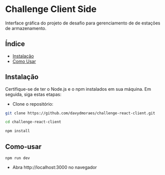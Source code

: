 # Challenge Client Side

Interface gráfica do projeto de desafio para gerenciamento de de estações de armazenamento.

## Índice

- [Instalação](#instalação)
- [Como Usar](#como-usar)

## Instalação

Certifique-se de ter o Node.js e o npm instalados em sua máquina. Em seguida, siga estas etapas:

- Clone o repositório:

```bash
git clone https://github.com/davydmoraes/challenge-react-client.git

cd challenge-react-client

npm install
```

## Como-usar

```
npm run dev
```
- Abra http://localhost:3000 no navegador



